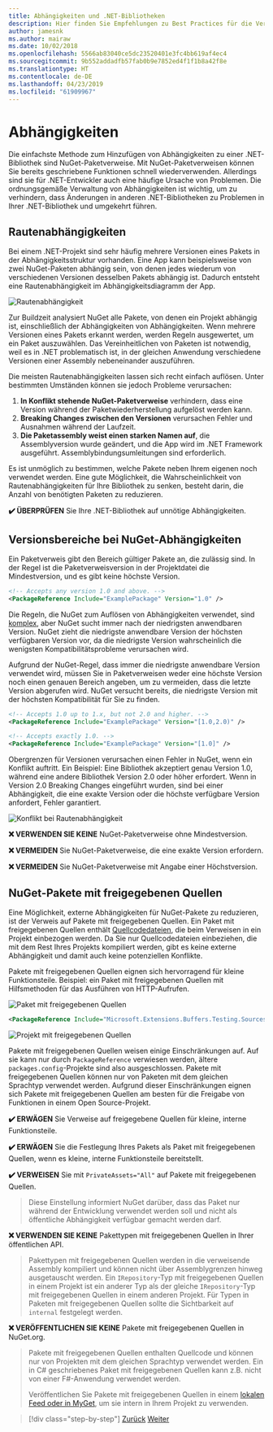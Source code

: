 ```yaml
---
title: Abhängigkeiten und .NET-Bibliotheken
description: Hier finden Sie Empfehlungen zu Best Practices für die Verwaltung von NuGet-Abhängigkeiten in .NET-Bibliotheken.
author: jamesnk
ms.author: mairaw
ms.date: 10/02/2018
ms.openlocfilehash: 5566ab83040ce5dc23520401e3fc4bb619af4ec4
ms.sourcegitcommit: 9b552addadfb57fab0b9e7852ed4f1f1b8a42f8e
ms.translationtype: HT
ms.contentlocale: de-DE
ms.lasthandoff: 04/23/2019
ms.locfileid: "61909967"
---
```

# <a name="dependencies"></a>Abhängigkeiten

Die einfachste Methode zum Hinzufügen von Abhängigkeiten zu einer .NET-Bibliothek sind NuGet-Paketverweise. Mit NuGet-Paketverweisen können Sie bereits geschriebene Funktionen schnell wiederverwenden. Allerdings sind sie für .NET-Entwickler auch eine häufige Ursache von Problemen. Die ordnungsgemäße Verwaltung von Abhängigkeiten ist wichtig, um zu verhindern, dass Änderungen in anderen .NET-Bibliotheken zu Problemen in Ihrer .NET-Bibliothek und umgekehrt führen.

## <a name="diamond-dependencies"></a>Rautenabhängigkeiten

Bei einem .NET-Projekt sind sehr häufig mehrere Versionen eines Pakets in der Abhängigkeitsstruktur vorhanden. Eine App kann beispielsweise von zwei NuGet-Paketen abhängig sein, von denen jedes wiederum von verschiedenen Versionen desselben Pakets abhängig ist. Dadurch entsteht eine Rautenabhängigkeit im Abhängigkeitsdiagramm der App.

![Rautenabhängigkeit](./media/dependencies/diamond-dependency.png "Rautenabhängigkeit")

Zur Buildzeit analysiert NuGet alle Pakete, von denen ein Projekt abhängig ist, einschließlich der Abhängigkeiten von Abhängigkeiten. Wenn mehrere Versionen eines Pakets erkannt werden, werden Regeln ausgewertet, um ein Paket auszuwählen. Das Vereinheitlichen von Paketen ist notwendig, weil es in .NET problematisch ist, in der gleichen Anwendung verschiedene Versionen einer Assembly nebeneinander auszuführen.

Die meisten Rautenabhängigkeiten lassen sich recht einfach auflösen. Unter bestimmten Umständen können sie jedoch Probleme verursachen:

1. **In Konflikt stehende NuGet-Paketverweise** verhindern, dass eine Version während der Paketwiederherstellung aufgelöst werden kann.
2. **Breaking Changes zwischen den Versionen** verursachen Fehler und Ausnahmen während der Laufzeit.
3. **Die Paketassembly weist einen starken Namen auf**, die Assemblyversion wurde geändert, und die App wird im .NET Framework ausgeführt. Assemblybindungsumleitungen sind erforderlich.

Es ist unmöglich zu bestimmen, welche Pakete neben Ihrem eigenen noch verwendet werden. Eine gute Möglichkeit, die Wahrscheinlichkeit von Rautenabhängigkeiten für Ihre Bibliothek zu senken, besteht darin, die Anzahl von benötigten Paketen zu reduzieren.

**✔️ ÜBERPRÜFEN** Sie Ihre .NET-Bibliothek auf unnötige Abhängigkeiten.

## <a name="nuget-dependency-version-ranges"></a>Versionsbereiche bei NuGet-Abhängigkeiten

Ein Paketverweis gibt den Bereich gültiger Pakete an, die zulässig sind. In der Regel ist die Paketverweisversion in der Projektdatei die Mindestversion, und es gibt keine höchste Version.

```xml
<!-- Accepts any version 1.0 and above. -->
<PackageReference Include="ExamplePackage" Version="1.0" />
```

Die Regeln, die NuGet zum Auflösen von Abhängigkeiten verwendet, sind [komplex](/nuget/consume-packages/dependency-resolution), aber NuGet sucht immer nach der niedrigsten anwendbaren Version. NuGet zieht die niedrigste anwendbare Version der höchsten verfügbaren Version vor, da die niedrigste Version wahrscheinlich die wenigsten Kompatibilitätsprobleme verursachen wird.

Aufgrund der NuGet-Regel, dass immer die niedrigste anwendbare Version verwendet wird, müssen Sie in Paketverweisen weder eine höchste Version noch einen genauen Bereich angeben, um zu vermeiden, dass die letzte Version abgerufen wird. NuGet versucht bereits, die niedrigste Version mit der höchsten Kompatibilität für Sie zu finden.

```xml
<!-- Accepts 1.0 up to 1.x, but not 2.0 and higher. -->
<PackageReference Include="ExamplePackage" Version="[1.0,2.0)" />

<!-- Accepts exactly 1.0. -->
<PackageReference Include="ExamplePackage" Version="[1.0]" />
```

Obergrenzen für Versionen verursachen einen Fehler in NuGet, wenn ein Konflikt auftritt. Ein Beispiel: Eine Bibliothek akzeptiert genau Version 1.0, während eine andere Bibliothek Version 2.0 oder höher erfordert. Wenn in Version 2.0 Breaking Changes eingeführt wurden, sind bei einer Abhängigkeit, die eine exakte Version oder die höchste verfügbare Version anfordert, Fehler garantiert.

![Konflikt bei Rautenabhängigkeit](./media/dependencies/diamond-dependency-conflict.png "Konflikt bei Rautenabhängigkeit")

**❌ VERWENDEN SIE KEINE** NuGet-Paketverweise ohne Mindestversion.

**❌ VERMEIDEN** Sie NuGet-Paketverweise, die eine exakte Version erfordern.

**❌ VERMEIDEN** Sie NuGet-Paketverweise mit Angabe einer Höchstversion.

## <a name="nuget-shared-source-packages"></a>NuGet-Pakete mit freigegebenen Quellen

Eine Möglichkeit, externe Abhängigkeiten für NuGet-Pakete zu reduzieren, ist der Verweis auf Pakete mit freigegebenen Quellen. Ein Paket mit freigegebenen Quellen enthält [Quellcodedateien](/nuget/reference/nuspec#including-content-files), die beim Verweisen in ein Projekt einbezogen werden. Da Sie nur Quellcodedateien einbeziehen, die mit dem Rest Ihres Projekts kompiliert werden, gibt es keine externe Abhängigkeit und damit auch keine potenziellen Konflikte.

Pakete mit freigegebenen Quellen eignen sich hervorragend für kleine Funktionsteile. Beispiel: ein Paket mit freigegebenen Quellen mit Hilfsmethoden für das Ausführen von HTTP-Aufrufen.

![Paket mit freigegebenen Quellen](./media/dependencies/shared-source-package.png "Paket mit freigegebenen Quellen")

```xml
<PackageReference Include="Microsoft.Extensions.Buffers.Testing.Sources" PrivateAssets="All" Version="1.0" />
```

![Projekt mit freigegebenen Quellen](./media/dependencies/shared-source-project.png "Projekt mit freigegebenen Quellen")

Pakete mit freigegebenen Quellen weisen einige Einschränkungen auf. Auf sie kann nur durch `PackageReference` verwiesen werden, ältere `packages.config`-Projekte sind also ausgeschlossen. Pakete mit freigegebenen Quellen können nur von Paketen mit dem gleichen Sprachtyp verwendet werden. Aufgrund dieser Einschränkungen eignen sich Pakete mit freigegebenen Quellen am besten für die Freigabe von Funktionen in einem Open Source-Projekt.

**✔️ ERWÄGEN** Sie Verweise auf freigegebene Quellen für kleine, interne Funktionsteile.

**✔️ ERWÄGEN** Sie die Festlegung Ihres Pakets als Paket mit freigegebenen Quellen, wenn es kleine, interne Funktionsteile bereitstellt.

**✔️ VERWEISEN** Sie mit `PrivateAssets="All"` auf Pakete mit freigegebenen Quellen.

> Diese Einstellung informiert NuGet darüber, dass das Paket nur während der Entwicklung verwendet werden soll und nicht als öffentliche Abhängigkeit verfügbar gemacht werden darf.

**❌ VERWENDEN SIE KEINE** Pakettypen mit freigegebenen Quellen in Ihrer öffentlichen API.

> Pakettypen mit freigegebenen Quellen werden in die verweisende Assembly kompiliert und können nicht über Assemblygrenzen hinweg ausgetauscht werden. Ein `IRepository`-Typ mit freigegebenen Quellen in einem Projekt ist ein anderer Typ als der gleiche `IRepository`-Typ mit freigegebenen Quellen in einem anderen Projekt. Für Typen in Paketen mit freigegebenen Quellen sollte die Sichtbarkeit auf `internal` festgelegt werden.

**❌ VERÖFFENTLICHEN SIE KEINE** Pakete mit freigegebenen Quellen in NuGet.org.

> Pakete mit freigegebenen Quellen enthalten Quellcode und können nur von Projekten mit dem gleichen Sprachtyp verwendet werden. Ein in C# geschriebenes Paket mit freigegebenen Quellen kann z.B. nicht von einer F#-Anwendung verwendet werden.
>
> Veröffentlichen Sie Pakete mit freigegebenen Quellen in einem [lokalen Feed oder in MyGet](./publish-nuget-package.md), um sie intern in Ihrem Projekt zu verwenden.

>[!div class="step-by-step"]
>[Zurück](nuget.md)
>[Weiter](sourcelink.md)
